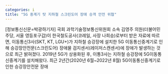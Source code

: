 ```yaml
---
categories: i
title: "5G 중계기 탓 지하철 스크린도어 장애 승객 안전 위협"
---
```

[정보통신신문=박광하기자] 국회 과학기술정보통신위원회 소속 김영주 의원(더불어민주당, 서울 영등포구갑)이 한국철도공사(코레일, 사장 나희승)로부터 받은 자료에 따르면, 이동통신3사(SKT, KT, LGU+)가 지하철 승강장에 설치한 5G 이동통신중계기로 인해 승강장안전문(스크린도어) 장애물 검지센서(레이저스캔센서)에 장애가 발생하는 것으로 최근 밝혀졌다. 2019년 5G가 상용화된 후, 이통3사는 지하철 승강장에 5G이동통신중계기를 설치해왔다. 최근 2년간(2020년 6월~2022년 8월) 5G이동통신중계기로 인한 승강장안전문 장애